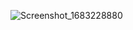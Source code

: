 

![Screenshot_1683228880](https://user-images.githubusercontent.com/92718077/236311131-767a0785-e441-4a41-bf6c-bf39b90220c5.png)

